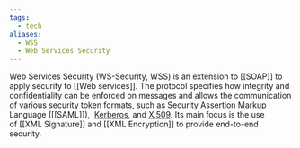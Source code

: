 ```yaml
---
tags:
  - tech
aliases:
  - WSS
  - Web Services Security
---
```

Web Services Security (WS-Security, WSS) is an extension to [[SOAP]] to apply security to [[Web services]]. 
The protocol specifies how integrity and confidentiality can be enforced on messages and allows the communication of various security token formats, such as Security Assertion Markup Language ([[SAML]]),  [Kerberos](https://en.wikipedia.org/wiki/Kerberos_(protocol) "Kerberos (protocol)"), and [X.509](https://en.wikipedia.org/wiki/X.509 "X.509"). 
Its main focus is the use of [[XML Signature]] and [[XML Encryption]] to provide end-to-end security.
